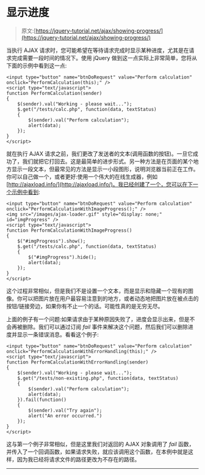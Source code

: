 # 显示进度

> 原文:[https://jquery-tutorial.net/ajax/showing-progress/](https://jquery-tutorial.net/ajax/showing-progress/)

当执行 AJAX 请求时，您可能希望在等待请求完成时显示某种进度，尤其是在请求完成需要一段时间的情况下。使用 jQuery 做到这一点实际上非常简单，您将从下面的示例中看到这一点:

```
<input type="button" name="btnDoRequest" value="Perform calculation" onclick="PerformCalculation(this);" />
<script type="text/javascript">
function PerformCalculation(sender)
{
    $(sender).val("Working - please wait...");
    $.get("/tests/calc.php", function(data, textStatus)
    {
        $(sender).val("Perform calculation");
        alert(data);
    });
}
</script>
```

就在执行 AJAX 请求之前，我们更改了发送者的文本(调用函数的按钮)。一旦它成功了，我们就把它打回去。这是最简单的进步形式。另一种方法是在页面的某个地方显示一段文本，但最常见的方法是显示一小段图形，说明浏览器当前正在工作。你可以自己做一个，或者更好:使用一个伟大的在线生成器，例如[http://ajaxload.info/](http://ajaxload.info/)。我已经创建了一个，您可以在下一个示例中看到:

```
<input type="button" name="btnDoRequest" value="Perform calculation" onclick="PerformCalculationWithImageProgress();" />
<img src="/images/ajax-loader.gif" style="display: none;" id="imgProgress" />
<script type="text/javascript">
function PerformCalculationWithImageProgress()
{
    $("#imgProgress").show();
    $.get("/tests/calc.php", function(data, textStatus)
    {
        $("#imgProgress").hide();
        alert(data);
    });
}
</script>
```

这个过程非常相似，但是我们不是设置一个文本，而是显示和隐藏一个现有的图像。你可以把图片放在用户最容易注意到的地方，或者动态地把图片放在被点击的按钮/链接旁边，如果你有不止一个的话。可能性真的是无穷无尽。

上面的例子有一个问题:如果请求由于某种原因失败了，进度会显示出来，但是不会再被删除。我们可以通过订阅 *fail* 事件来解决这个问题，然后我们可以删除进度并显示一条错误消息。看看这个例子:

<input type="hidden" name="IL_IN_ARTICLE">

```
<input type="button" name="btnDoRequest" value="Perform calculation" onclick="PerformCalculationWithErrorHandling(this);" />  
<script type="text/javascript">  
function PerformCalculationWithErrorHandling(sender)  
{  
    $(sender).val("Working - please wait...");  
    $.get("/tests/non-existing.php", function(data, textStatus)  
    {  
        $(sender).val("Perform calculation");  
        alert(data);  
    }).fail(function()  
    {  
        $(sender).val("Try again");  
        alert("An error occurred.")  
    });  
}  
</script>
```

这与第一个例子非常相似，但是这里我们对返回的 AJAX 对象调用了 *fail* 函数，并传入了一个回调函数，如果请求失败，就应该调用这个函数，在本例中就是这样，因为我已经将请求文件的路径更改为不存在的路径。

* * *